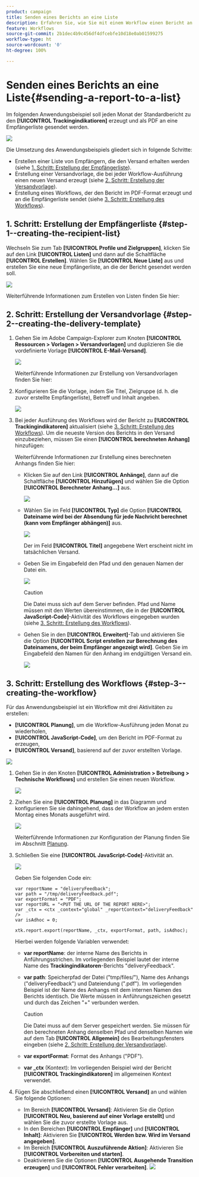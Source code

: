 ```yaml
---
product: campaign
title: Senden eines Berichts an eine Liste
description: Erfahren Sie, wie Sie mit einem Workflow einen Bericht an eine Liste senden.
feature: Workflows
source-git-commit: 2b1dec4b9c456df4dfcebfe10d18e0ab01599275
workflow-type: ht
source-wordcount: '0'
ht-degree: 100%

---
```


# Senden eines Berichts an eine Liste{#sending-a-report-to-a-list}



Im folgenden Anwendungsbeispiel soll jeden Monat der Standardbericht zu den **[!UICONTROL Trackingindikatioren]** erzeugt und als PDF an eine Empfängerliste gesendet werden.

![](assets/use_case_report_intro.png)

Die Umsetzung des Anwendungsbeispiels gliedert sich in folgende Schritte:

* Erstellen einer Liste von Empfängern, die den Versand erhalten werden (siehe [1. Schritt: Erstellung der Empfängerliste](#step-1--creating-the-recipient-list)).
* Erstellung einer Versandvorlage, die bei jeder Workflow-Ausführung einen neuen Versand erzeugt (siehe [2. Schritt: Erstellung der Versandvorlage](#step-2--creating-the-delivery-template)).
* Erstellung eines Workflows, der den Bericht im PDF-Format erzeugt und an die Empfängerliste sendet (siehe [3. Schritt: Erstellung des Workflows](#step-3--creating-the-workflow)).

## 1. Schritt: Erstellung der Empfängerliste {#step-1--creating-the-recipient-list}

Wechseln Sie zum Tab **[!UICONTROL Profile und Zielgruppen]**, klicken Sie auf den Link **[!UICONTROL Listen]** und dann auf die Schaltfläche **[!UICONTROL Erstellen]**. Wählen Sie **[!UICONTROL Neue Liste]** aus und erstellen Sie eine neue Empfängerliste, an die der Bericht gesendet werden soll.

![](assets/use_case_report_1.png)

Weiterführende Informationen zum Erstellen von Listen finden Sie hier:

## 2. Schritt: Erstellung der Versandvorlage {#step-2--creating-the-delivery-template}

1. Gehen Sie im Adobe Campaign-Explorer zum Knoten **[!UICONTROL Ressourcen > Vorlagen > Versandvorlagen]** und duplizieren Sie die vordefinierte Vorlage **[!UICONTROL E-Mail-Versand]**.

   ![](assets/use_case_report_2.png)

   Weiterführende Informationen zur Erstellung von Versandvorlagen finden Sie hier:

1. Konfigurieren Sie die Vorlage, indem Sie Titel, Zielgruppe (d. h. die zuvor erstellte Empfängerliste), Betreff und Inhalt angeben.

   ![](assets/use_case_report_3.png)

1. Bei jeder Ausführung des Workflows wird der Bericht zu **[!UICONTROL Trackingindikatoren]** aktualisiert (siehe [3. Schritt: Erstellung des Workflows](#step-3--creating-the-workflow)). Um die neueste Version des Berichts in den Versand einzubeziehen, müssen Sie einen **[!UICONTROL berechneten Anhang]** hinzufügen:

   Weiterführende Informationen zur Erstellung eines berechneten Anhangs finden Sie hier:

   * Klicken Sie auf den Link **[!UICONTROL Anhänge]**, dann auf die Schaltfläche **[!UICONTROL Hinzufügen]** und wählen Sie die Option **[!UICONTROL Berechneter Anhang...]** aus.

      ![](assets/use_case_report_4.png)

   * Wählen Sie im Feld **[!UICONTROL Typ]** die Option **[!UICONTROL Dateiname wird bei der Absendung für jede Nachricht berechnet (kann vom Empfänger abhängen)]** aus.

      ![](assets/use_case_report_5.png)

      Der im Feld **[!UICONTROL Titel]** angegebene Wert erscheint nicht im tatsächlichen Versand.

   * Geben Sie im Eingabefeld den Pfad und den genauen Namen der Datei ein.

      ![](assets/use_case_report_6.png)

      >[!CAUTION]
      >
      >Die Datei muss sich auf dem Server befinden. Pfad und Name müssen mit den Werten übereinstimmen, die in der **[!UICONTROL JavaScript-Code]**-Aktivität des Workflows eingegeben wurden (siehe [3. Schritt: Erstellung des Workflows](#step-3--creating-the-workflow)).

   * Gehen Sie in den **[!UICONTROL Erweitert]**-Tab und aktivieren Sie die Option **[!UICONTROL Script erstellen zur Berechnung des Dateinamens, der beim Empfänger angezeigt wird]**. Geben Sie im Eingabefeld den Namen für den Anhang im endgültigen Versand ein.

      ![](assets/use_case_report_6bis.png)

## 3. Schritt: Erstellung des Workflows {#step-3--creating-the-workflow}

Für das Anwendungsbeispiel ist ein Workflow mit drei Aktivitäten zu erstellen:

* **[!UICONTROL Planung]**, um die Workflow-Ausführung jeden Monat zu wiederholen,
* **[!UICONTROL JavaScript-Code]**, um den Bericht im PDF-Format zu erzeugen,
* **[!UICONTROL Versand]**, basierend auf der zuvor erstellten Vorlage.

![](assets/use_case_report_8.png)

1. Gehen Sie in den Knoten **[!UICONTROL Administration > Betreibung > Technische Workflows]** und erstellen Sie einen neuen Workflow.

   ![](assets/use_case_report_7.png)

1. Ziehen Sie eine **[!UICONTROL Planung]** in das Diagramm und konfigurieren Sie sie dahingehend, dass der Workflow an jedem ersten Montag eines Monats ausgeführt wird.

   ![](assets/use_case_report_9.png)

   Weiterführende Informationen zur Konfiguration der Planung finden Sie im Abschnitt [Planung](scheduler.md).

1. Schließen Sie eine **[!UICONTROL JavaScript-Code]**-Aktivität an.

   ![](assets/use_case_report_10.png)

   Geben Sie folgenden Code ein:

   ```
   var reportName = "deliveryFeedback";
   var path = "/tmp/deliveryFeedback.pdf";
   var exportFormat = "PDF";
   var reportURL = "<PUT THE URL OF THE REPORT HERE>";
   var _ctx = <ctx _context="global" _reportContext="deliveryFeedback" />
   var isAdhoc = 0;
   
   xtk.report.export(reportName, _ctx, exportFormat, path, isAdhoc);
   ```

   Hierbei werden folgende Variablen verwendet:

   * **var reportName**: der interne Name des Berichts in Anführungsstrichen. Im vorliegenden Beispiel lautet der interne Name des **Trackingindikatoren**-Berichts &quot;deliveryFeedback&quot;.
   * **var path**: Speicherpfad der Datei (&quot;tmp/files/&quot;), Name des Anhangs (&quot;deliveryFeedback&quot;) und Dateiendung (&quot;.pdf&quot;). Im vorliegenden Beispiel ist der Name des Anhangs mit dem internen Namen des Berichts identisch. Die Werte müssen in Anführungszeichen gesetzt und durch das Zeichen &quot;+&quot; verbunden werden.

      >[!CAUTION]
      >
      >Die Datei muss auf dem Server gespeichert werden. Sie müssen für den berechneten Anhang denselben Pfad und denselben Namen wie auf dem Tab **[!UICONTROL Allgemein]** des Bearbeitungsfensters eingeben (siehe [2. Schritt: Erstellung der Versandvorlage](#step-2--creating-the-delivery-template)).

   * **var exportFormat**: Format des Anhangs (&quot;PDF&quot;).
   * **var _ctx** (Kontext): Im vorliegenden Beispiel wird der Bericht **[!UICONTROL Trackingindikatoren]** im allgemeinen Kontext verwendet.

1. Fügen Sie abschließend einen **[!UICONTROL Versand]** an und wählen Sie folgende Optionen:

   * Im Bereich **[!UICONTROL Versand]**: Aktivieren Sie die Option **[!UICONTROL Neu, basierend auf einer Vorlage erstellt]** und wählen Sie die zuvor erstellte Vorlage aus.
   * In den Bereichen **[!UICONTROL Empfänger]** und **[!UICONTROL Inhalt]**: Aktivieren Sie **[!UICONTROL Werden bzw. Wird im Versand angegeben]**.
   * Im Bereich **[!UICONTROL Auszuführende Aktion]**: Aktivieren Sie **[!UICONTROL Vorbereiten und starten]**.
   * Deaktivieren Sie die Optionen **[!UICONTROL Ausgehende Transition erzeugen]** und **[!UICONTROL Fehler verarbeiten]**.
   ![](assets/use_case_report_11.png)
